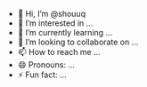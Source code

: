 - 👋 Hi, I’m @shouuq
- 👀 I’m interested in ...
- 🌱 I’m currently learning ...
- 💞️ I’m looking to collaborate on ...
- 📫 How to reach me ...
- 😄 Pronouns: ...
- ⚡ Fun fact: ...

<!---
shouuq/shouuq is a ✨ special ✨ repository because its `README.md` (this file) appears on your GitHub profile.
You can click the Preview link to take a look at your changes.
---
